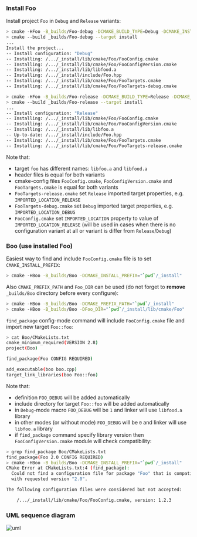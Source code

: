 ### Install Foo

Install project `Foo` in `Debug` and `Release` variants:
``` bash
> cmake -HFoo -B_builds/Foo-debug -DCMAKE_BUILD_TYPE=Debug -DCMAKE_INSTALL_PREFIX="`pwd`/_install"
> cmake --build _builds/Foo-debug --target install
...
Install the project...
-- Install configuration: "Debug"
-- Installing: /.../_install/lib/cmake/Foo/FooConfig.cmake
-- Installing: /.../_install/lib/cmake/Foo/FooConfigVersion.cmake
-- Installing: /.../_install/lib/libfood.a
-- Installing: /.../_install/include/Foo.hpp
-- Installing: /.../_install/lib/cmake/Foo/FooTargets.cmake
-- Installing: /.../_install/lib/cmake/Foo/FooTargets-debug.cmake
```

```bash
> cmake -HFoo -B_builds/Foo-release -DCMAKE_BUILD_TYPE=Release -DCMAKE_INSTALL_PREFIX="`pwd`/_install"
> cmake --build _builds/Foo-release --target install
...
-- Install configuration: "Release"
-- Installing: /.../_install/lib/cmake/Foo/FooConfig.cmake
-- Installing: /.../_install/lib/cmake/Foo/FooConfigVersion.cmake
-- Installing: /.../_install/lib/libfoo.a
-- Up-to-date: /.../_install/include/Foo.hpp
-- Installing: /.../_install/lib/cmake/Foo/FooTargets.cmake
-- Installing: /.../_install/lib/cmake/Foo/FooTargets-release.cmake
```

Note that:
* target `foo` has different names: `libfoo.a` and `libfood.a`
* header files is equal for both variants
* cmake-config files `FooConfig.cmake`, `FooConfigVersion.cmake` and `FooTargets.cmake` is equal for both variants
* `FooTargets-release.cmake` set `Release` imported target properties, e.g. `IMPORTED_LOCATION_RELEASE`
* `FooTargets-debug.cmake` set `Debug` imported target properties, e.g. `IMPORTED_LOCATION_DEBUG`
* `FooConfig.cmake` set `IMPORTED_LOCATION` property to value of `IMPORTED_LOCATION_RELEASE` (will be used in cases
when there is no configuration variant at all or variant is differ from `Release`/`Debug`)

### Boo (use installed Foo)

Easiest way to find and include `FooConfig.cmake` file is to set `CMAKE_INSTALL_PREFIX`:
```bash
> cmake -HBoo -B_builds/Boo -DCMAKE_INSTALL_PREFIX="`pwd`/_install"
```

Also `CMAKE_PREFIX_PATH` and `Foo_DIR` can be used (do not forget to **remove** `_builds/Boo` directory
before every configure):

```bash
> cmake -HBoo -B_builds/Boo -DCMAKE_PREFIX_PATH="`pwd`/_install"
> cmake -HBoo -B_builds/Boo -DFoo_DIR="`pwd`/_install/lib/cmake/Foo"
```

`find_package` config-mode command will include `FooConfig.cmake` file and import new target `Foo::foo`:

```bash
> cat Boo/CMakeLists.txt 
cmake_minimum_required(VERSION 2.8)
project(Boo)

find_package(Foo CONFIG REQUIRED)

add_executable(boo boo.cpp)
target_link_libraries(boo Foo::foo)
```

Note that:
* definition `FOO_DEBUG` will be added automatically
* include directory for target `Foo::foo` will be added automatically
* in `Debug`-mode macro `FOO_DEBUG` will be `1` and linker will use `libfood.a` library
* in other modes (or without mode) `FOO_DEBUG` will be `0` and linker will use `libfoo.a` library
* if `find_package` command specify library version then `FooConfigVersion.cmake` module will check compatibility:

```bash
> grep find_package Boo/CMakeLists.txt 
find_package(Foo 2.0 CONFIG REQUIRED)
> cmake -HBoo -B_builds/Boo -DCMAKE_INSTALL_PREFIX="`pwd`/_install"
CMake Error at CMakeLists.txt:4 (find_package):
  Could not find a configuration file for package "Foo" that is compatible
  with requested version "2.0".

The following configuration files were considered but not accepted:

    /.../_install/lib/cmake/Foo/FooConfig.cmake, version: 1.2.3
```

### UML sequence diagram

![uml](https://raw.github.com/forexample/package-example/master/wiki/FindPackage.UML-sequence.png)
